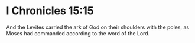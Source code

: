# I Chronicles 15:15

And the Levites carried the ark of God on their shoulders with the poles, as Moses had commanded according to the word of the Lord.
